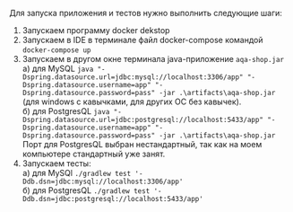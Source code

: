 Для запуска приложения и тестов нужно выполнить следующие шаги:  
1. Запускаем программу docker dekstop   
2. Запускаем в IDE в терминале файл docker-compose командой `docker-compose up`  
3. Запускаем в другом окне терминала java-приложение `aqa-shop.jar`  
а) для  MySQL `java "-Dspring.datasource.url=jdbc:mysql://localhost:3306/app" "-Dspring.datasource.username=app" "-Dspring.datasource.password=pass" -jar .\artifacts\aqa-shop.jar`  
   (для windows с кавычками, для других ОС без кавычек).    
б) для PostgresQL `java "-Dspring.datasource.url=jdbc:postgresql://localhost:5433/app" "-Dspring.datasource.username=app" "-Dspring.datasource.password=pass" -jar .\artifacts\aqa-shop.jar`  
   Порт для PostgresQL выбран нестандартный, так как на моем компьютере стандартный уже занят.  
4. Запускаем тесты:  
а)  для MySQl `./gradlew test '-Ddb.dsn=jdbc:mysql://localhost:3306/app'`   
б) для PostgresQL `./gradlew test '-Ddb.dsn=jdbc:postgresql://localhost:5433/app'`  

